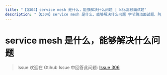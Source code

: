 ```yaml
---
title: "【Q304】service mesh 是什么，能够解决什么问题 | k8s高频面试题"
description: "【Q304】service mesh 是什么，能够解决什么问题 字节跳动面试题、阿里腾讯面试题、美团小米面试题。"
---
```


# service mesh 是什么，能够解决什么问题

> Issue
> 欢迎在 Gtihub Issue 中回答此问题: [Issue 306](https://github.com/shfshanyue/Daily-Question/issues/306)
